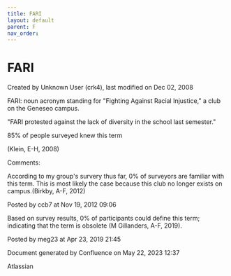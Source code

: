 ```yaml
---
title: FARI
layout: default
parent: F
nav_order:
---
```


# FARI

Created by  Unknown User (crk4), last modified on Dec 02, 2008

FARI: noun acronym standing for &quot;Fighting Against Racial Injustice,&quot; a club on the Geneseo campus.

&quot;FARI protested against the lack of diversity in the school last semester.&quot; 

85% of people surveyed knew this term

(Klein, E-H, 2008)

Comments:

According to my group's survery thus far, 0% of surveyors are familiar with this term. This is most likely the case because this club no longer exists on campus.(Birkby, A-F, 2012)

Posted by ccb7 at Nov 19, 2012 09:06

Based on survey results, 0% of participants could define this term; indicating that the term is obsolete (M Gillanders, A-F, 2019).

Posted by meg23 at Apr 23, 2019 21:45

Document generated by Confluence on May 22, 2023 12:37

Atlassian

